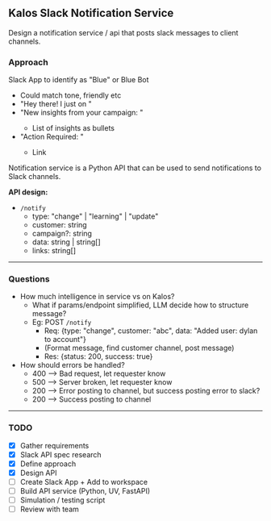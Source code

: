 ## Kalos Slack Notification Service

Design a notification service / api that posts slack messages to client channels.

### Approach

Slack App to identify as "Blue" or Blue Bot

- Could match tone, friendly etc
- "Hey there! I just <change-made/> on <campaign-name/>"
- "New insights from your campaign: <campaign-name/>"
	- List of insights as bullets
- "Action Required: <message/>"
	- Link

Notification service is a Python API that can be used to send notifications to Slack channels.

**API design:**

- `/notify`
	- type: "change" | "learning" | "update"
	- customer: string
	- campaign?: string
	- data: string | string[]
	- links: string[]

---

### Questions

- How much intelligence in service vs on Kalos?
	- What if params/endpoint simplified, LLM decide how to structure message?
	- Eg: POST `/notify`
		- Req: {type: "change", customer: "abc", data: "Added user: dylan to account"}
		- (Format message, find customer channel, post message)
		- Res: {status: 200, success: true}
- How should errors be handled?
	- 400 --> Bad request, let requester know
	- 500 --> Server broken, let requester know
	- 200 --> Error posting to channel, but success posting error to slack?
	- 200 --> Success posting to channel

---

### TODO

- [x] Gather requirements
- [x] Slack API spec research
- [x] Define approach
- [x] Design API
- [ ] Create Slack App + Add to workspace
- [ ] Build API service (Python, UV, FastAPI)
- [ ] Simulation / testing script
- [ ] Review with team

